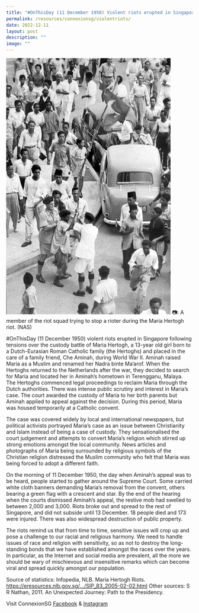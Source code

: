 ```yaml
---
title: "#OnThisDay (11 December 1950) Violent riots erupted in Singapore"
permalink: /resources/connexionsg/violentriots/
date: 2022-12-11
layout: post
description: ""
image: ""
---
```


![](/images/connexionsg/2023/Riots.jpg)
📷: A member of the riot squad trying to stop a rioter during the Maria Hertogh riot. (NAS)

#OnThisDay (11 December 1950) violent riots erupted in Singapore following tensions over the custody battle of Maria Hertogh, a 13-year old girl born to a Dutch-Eurasian Roman Catholic family (the Hertoghs) and placed in the care of a family friend, Che Aminah, during World War II. Aminah raised Maria as a Muslim and renamed her Nadra binte Ma’arof. When the Hertoghs returned to the Netherlands after the war, they decided to search for Maria and located her in Aminah’s hometown in Terengganu, Malaya. The Hertoghs commenced legal proceedings to reclaim Maria through the Dutch authorities. There was intense public scrutiny and interest in Maria’s case. The court awarded the custody of Maria to her birth parents but Aminah applied to appeal against the decision. During this period, Maria was housed temporarily at a Catholic convent.

The case was covered widely by local and international newspapers, but political activists portrayed Maria’s case as an issue between Christianity and Islam instead of being a case of custody. They sensationalised the court judgement and attempts to convert Maria’s religion which stirred up strong emotions amongst the local community. News articles and photographs of Maria being surrounded by religious symbols of the Christian religion distressed the Muslim community who felt that Maria was being forced to adopt a different faith.

On the morning of 11 December 1950, the day when Aminah’s appeal was to be heard, people started to gather around the Supreme Court. Some carried white cloth banners demanding Maria’s removal from the convent, others bearing a green flag with a crescent and star. By the end of the hearing when the courts dismissed Aminah’s appeal, the restive mob had swelled to between 2,000 and 3,000. Riots broke out and spread to the rest of Singapore, and did not subside until 13 December. 18 people died and 173 were injured. There was also widespread destruction of public property.

The riots remind us that from time to time, sensitive issues will crop up and pose a challenge to our racial and religious harmony. We need to handle issues of race and religion with sensitivity, so as not to destroy the long-standing bonds that we have established amongst the races over the years. In particular, as the Internet and social media are prevalent, all the more we should be wary of mischievous and insensitive remarks which can become viral and spread quickly amongst our population.

Source of statistics: Infopedia, NLB. Maria Hertogh Riots. https://eresources.nlb.gov.sg/.../SIP_83_2005-02-02.html 
Other sources: S R Nathan, 2011. An Unexpected Journey: Path to the Presidency.

Visit ConnexionSG [Facebook](https://www.facebook.com/ConnexionSG) & [Instagram](https://www.instagram.com/connexionsg/)